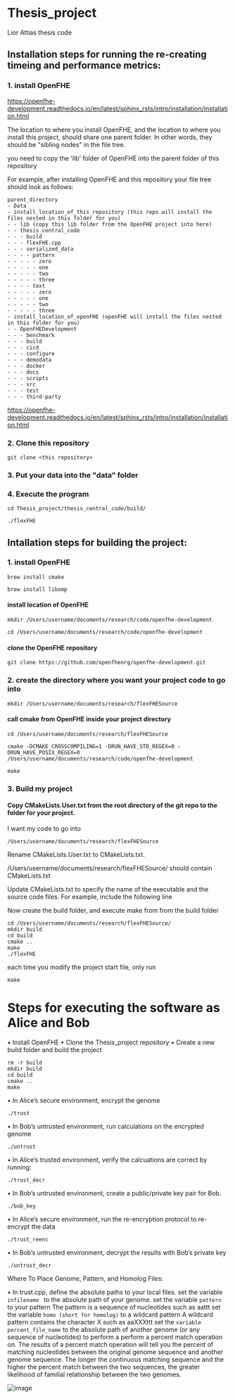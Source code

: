 # Thesis_project
Lior Attias thesis code

## Installation steps for running the re-creating timeing and performance metrics:
### 1. install OpenFHE

https://openfhe-development.readthedocs.io/en/latest/sphinx_rsts/intro/installation/installation.html

The location to where you install OpenFHE, and the location to where you install this project, should share one parent folder. In other words, they should be "sibling nodes" in the file tree.

you need to copy the 'lib' folder of OpenFHE into the parent folder of this repository

For example, after installing OpenFHE and this repository your file tree should look as follows:

```
parent_directory
- Data
- install_location_of_this_repository (this repo will install the files nested in this folder for you)
- - lib (copy this lib folder from the OpenFHE project into here)
- - thesis_central_code
- - - build
- - - flexFHE.cpp
- - - serialized_data
- - - - pattern
- - - - - zero
- - - - - one
- - - - - two
- - - - - three
- - - - text
- - - - - zero
- - - - - one
- - - - - two
- - - - - three
- install_location_of_openFHE (openFHE will install the files nested in this folder for you)
- - OpenFHEDevelopment
- - - benchmark
- - - build
- - - cicd
- - - configure
- - - demodata
- - - docker
- - - docs
- - - scripts
- - - src
- - - test
- - - third-party

```


https://openfhe-development.readthedocs.io/en/latest/sphinx_rsts/intro/installation/installation.html

### 2. Clone this repository

```
git clone <this repository>
```

### 3. Put your data into the "data" folder

### 4. Execute the program

```
cd Thesis_project/thesis_central_code/build/

./flexFHE
```

## Intallation steps for building the project:

### 1. install OpenFHE
```
brew install cmake

brew install libomp
```

#### install location of OpenFHE
```
mkdir /Users/username/documents/research/code/openfhe-development

cd /Users/username/documents/research/code/openfhe-development
```

#### clone the OpenFHE repository
```
git clone https://github.com/openfheorg/openfhe-development.git
```

### 2. create the directory where you want your project code to go into
```
mkdir /Users/username/documents/research/flexFHESource
```

#### call cmake from OpenFHE inside your project directory
```
cd /Users/username/documents/research/flexFHESource

cmake -DCMAKE_CROSSCOMPILING=1 -DRUN_HAVE_STD_REGEX=0 -DRUN_HAVE_POSIX_REGEX=0 /Users/username/documents/research/code/openfhe-development

make
```

### 3. Build my project

#### Copy CMakeLists.User.txt from the root directory of the git repo to the folder for your project.

I want my code to go into 
```
/Users/username/documents/research/flexFHESource
```

Rename CMakeLists.User.txt to CMakeLists.txt.

/Users/username/documents/research/flexFHESource/ should contain CMakeLists.txt

Update CMakeLists.txt to specify the name of the executable and the source code files. For example, include the following line

Now create the build folder, and execute make from from the build folder
```
cd /Users/username/documents/research/flexFHESource/
mkdir build
cd build
cmake ..
make 
./flexFHE
```

each time you modify the project start file, only run 
```
make
```

# Steps for executing the software as Alice and Bob
•	Install OpenFHE
•	Clone the Thesis_project repository
•	Create a new build folder and build the project
  ```
  rm -r build
  mkdir build
  cd build
  cmake ..
  make
  ```
•	In Alice’s secure environment, encrypt the genome
```
./trust
```
•	In Bob’s untrusted environment, run calculations on the encrypted genome
```
./untrust
```
•	In Alice’s trusted environment, verify the calcuations are correct by running:
```
./trust_decr
```
•	In Bob’s untrusted environment, create a public/private key pair for Bob.
```
./bob_key
```
•	In Alice’s secure environment, run the re-encryption protocol to re-encrypt the data
```
./trust_reenc
```
•	In Bob’s untrusted environment, decrypt the results with Bob’s private key
```
./untrust_decr
```

Where To Place Genome, Pattern, and Homolog Files:

•	In trust.cpp, define the absolute paths to your local files.
  set the variable ```infilename ``` to the absolute path of your genome.
  set the variable ```pattern ```to your pattern
    The pattern  is a sequence of nucleotides such as aattt
set the variable ```homo (short for homolog)``` to a wildcard pattern 
  A wildcard pattern contains the character X such as aaXXXttt
set the ```variable percent_file_name``` to the absolute path of another genome (or any sequence of nucleotides) to perform a perform a percent match operation on.
  The results of a percent match operation will tell you the percent of matching nucleotides between the original genome sequence and another genome sequence. The longer the continuous matching sequence and the higher the percent match between the two sequences, the greater likelihood of familial relationship between the two genomes.

  
![image](https://github.com/lattias/Thesis_project/assets/16942812/c03e9a54-aed9-47db-a304-29853cf92603)

